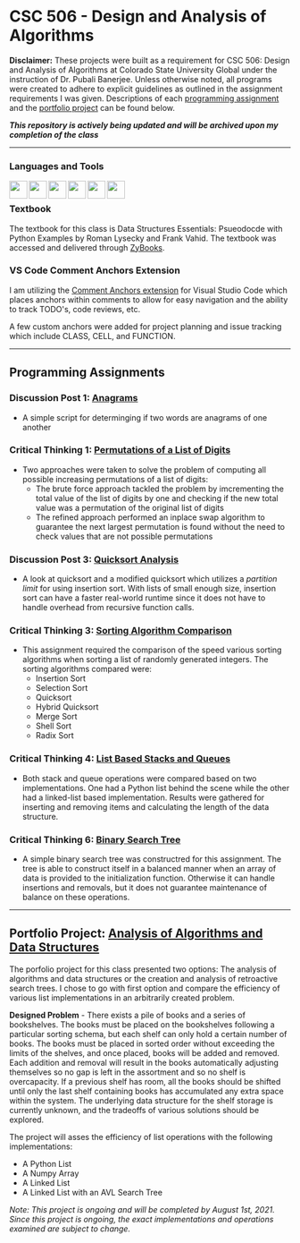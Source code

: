 # CSC 506 - Design and Analysis of Algorithms

**Disclaimer:** These projects were built as a requirement for CSC 506: Design and Analysis of Algorithms at Colorado State University Global under the instruction of Dr. Pubali Banerjee. Unless otherwise noted, all programs were created to adhere to explicit guidelines as outlined in the assignment requirements I was given. Descriptions of each [programming assignment](#programming-assignments) and the [portfolio project](#portfolio-project) can be found below.

*****This repository is actively being updated and will be archived upon my completion of the class*****
___

### Languages and Tools
<!--TODO add links to each icons site-->
<img align="left" height="32" width="32" src="https://cdn.svgporn.com/logos/python.svg" />
<img align="left" height="32" width="32" src="https://cdn.svgporn.com/logos/github-octocat.svg" />
<img align="left" height="32" width="32" src="https://www.psych.mcgill.ca/labs/mogillab/anaconda2/lib/python2.7/site-packages/anaconda_navigator/static/images/anaconda-icon-512x512.png" />
<img align="left" height="32" width="32" src="https://cdn.svgporn.com/logos/visual-studio-code.svg" />
<img align="left" height="32" width="32" src="https://cdn.svgporn.com/logos/git-icon.svg" />
<img align="left" height="32" width="32" src="https://cdn.svgporn.com/logos/gitkraken.svg" />
<br />

### Textbook
The textbook for this class is Data Structures Essentials: Psueodocde with Python Examples by Roman Lysecky and Frank Vahid. The textbook was accessed and delivered through [ZyBooks](https://zybooks.com). 
<br />

### VS Code Comment Anchors Extension
I am utilizing the [Comment Anchors extension](https://marketplace.visualstudio.com/items?itemName=ExodiusStudios.comment-anchors) for Visual Studio Code which places anchors within comments to allow for easy navigation and the ability to track TODO's, code reviews, etc. 

A few custom anchors were added for project planning and issue tracking which include CLASS, CELL, and FUNCTION.
<br />

___
<!--When doing relative paths, if a file or dir name has a space, use %20 in place of the space-->
## Programming Assignments

### Discussion Post 1: [Anagrams](Discussion%20Post%201/)
- A simple script for determinging if two words are anagrams of one another
### Critical Thinking 1: [Permutations of a List of Digits](Critical%20Thinking%201/)
- Two approaches were taken to solve the problem of computing all possible increasing permutations of a list of digits:
    - The brute force approach tackled the problem by imcrementing the total value of the list of digits by one and checking if the new total value was a permutation of the original list of digits
    - The refined approach performed an inplace swap algorithm to guarantee the next largest permutation is found without the need to check values that are not possible permutations
### Discussion Post 3: [Quicksort Analysis](Discussion%20Post%203/)
- A look at quicksort and a modified quicksort which utilizes a *partition limit* for using insertion sort. With lists of small enough size, insertion sort can have a faster real-world runtime since it does not have to handle overhead from recursive function calls. 

### Critical Thinking 3: [Sorting Algorithm Comparison](Critical%20Thinking%203/)
- This assignment required the comparison of the speed various sorting algorithms when sorting a list of randomly generated integers. The sorting algorithms compared were:
    - Insertion Sort
    - Selection Sort
    - Quicksort
    - Hybrid Quicksort
    - Merge Sort
    - Shell Sort
    - Radix Sort

### Critical Thinking 4: [List Based Stacks and Queues](Critical%20Thinking%204/)
- Both stack and queue operations were compared based on two implementations. One had a Python list behind the scene while the other had a linked-list based implementation. Results were gathered for inserting and removing items and calculating the length of the data structure. 

### Critical Thinking 6: [Binary Search Tree](Critical%20Thinking%206/)
- A simple binary search tree was constructred for this assignment. The tree is able to construct itself in a balanced manner when an array of data is provided to the initialization function. Otherwise it can handle insertions and removals, but it does not guarantee maintenance of balance on these operations. 
___
## Portfolio Project: [Analysis of Algorithms and Data Structures](Portfolio%20Project/)
The porfolio project for this class presented two options: The analysis of algorithms and data structures or the creation and analysis of retroactive search trees. I chose to go with first option and compare the efficiency of various list implementations in an arbitrarily created problem. 

**Designed Problem** - There exists a pile of books and a series of bookshelves. The books must be placed on the bookshelves following a particular sorting schema, but each shelf can only hold a certain number of books. The books must be placed in sorted order without exceeding the limits of the shelves, and once placed, books will be added and removed. Each addition and removal will result in the books automatically adjusting themselves so no gap is left in the assortment and so no shelf is overcapacity. If a previous shelf has room, all the books should be shifted until only the last shelf containing books has accumulated any extra space within the system. The underlying data structure for the shelf storage is currently unknown, and the tradeoffs of various solutions should be explored.

The project will asses the efficiency of list operations with the following implementations:
- A Python List
- A Numpy Array
- A Linked List
- A Linked List with an AVL Search Tree

*Note: This project is ongoing and will be completed by August 1st, 2021. Since this project is ongoing, the exact implementations and operations examined are subject to change.*